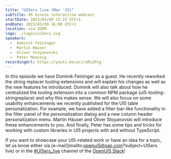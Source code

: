 ```yaml
---
title: "UI5ers live (Mar '23)"
subTitle: 45 minute interactive webcast
startDate: 2023/03/09 15:15 UTC+1
endDate: 2023/03/09 16:00 UTC+1
location: via ZOOM
logo: ./logos/ui5ers.svg
speakers:
  -  Dominik Feininger
  -  Martin Häuser
  -  Oliver Stoyanovski
  -  Peter Muessig
recordingUrl: https://youtu.be/ariruRs1Pvg
---
```

In this episode we have Dominik Feininger as a guest. He recently reworked the string replacer tooling extensions and will explain his changes as well as the new features he introduced. Dominik will also talk about how he centralized the tooling extension into a common NPM package (ui5-tooling-stringreplace) and why this makes sense.
We will also focus on some usability enhancements we recently published for the UI5 table personalization. For example, we have added a filter-bar-like functionality in the filter panel of the personalization dialog and a new column header personalization menu. Martin Häuser and Oliver Stoyanovski will introduce these enhancements to you.
And finally, Peter has some tips and tricks for working with custom libraries in UI5 projects with and without TypeScript.

If you want to showcase your UI5-related work or have an idea for a topic, let us know either via [e-mail](mailto:openui5@sap.com?subject=UI5ers live) or in the 
[#UI5ers_live](https://openui5.slack.com/archives/C01CP60AAN7) channel of the [OpenUI5 Slack](https://ui5-slack-invite.cfapps.eu10.hana.ondemand.com/)!
